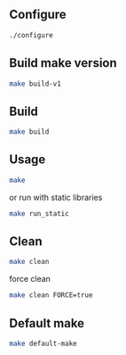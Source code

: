 ## Configure
```bash
./configure
```

## Build make version
```bash
make build-v1
```

## Build
```bash
make build
```

## Usage
```bash
make
```
or run with static libraries
```bash
make run_static
```

## Clean
```bash
make clean
```
force clean
```bash
make clean FORCE=true
```

## Default make
```bash
make default-make
```